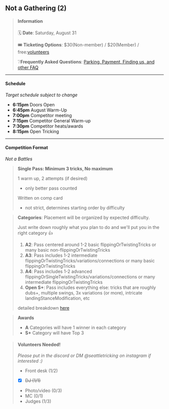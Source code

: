 ## Not a Gathering (2)

<!-- # Labor Day Mini -->

> #### Information
>
> 🗓️ **Date**: Saturday, August 31
>
> 🎟️ **Ticketing Options**: $30(Non-member) / $20(Member) / free:[volunteers](#volunteers-needed)
>
> ❔**Frequently Asked Questions**: [Parking, Payment, Finding us, and other FAQ](../faq.html)

---

#### Schedule

_Target schedule subject to change_

- **6:15pm** Doors Open
- **6:45pm** August Warm-Up
- **7:00pm** Competitor meeting
- **7:15pm** Competitor General Warm-up
- **7:30pm** Competitor heats/awards
- **8:15pm** Open Tricking

---

#### Competition Format

_Not a Battles_

> **Single Pass: Minimum 3 tricks, No maximum**
>
> 1 warm up, 2 attempts (if desired)
>
> - only better pass counted
>
> Written on comp card
>
> - not strict, determines starting order by difficulty

> **Categories**: Placement will be organized by expected difficulty.
>
> Just write down roughly what you plan to do and we'll put you in the right category 👍
>
> 1. **A2**: Pass centered around 1-2 basic flippingOrTwistingTricks or many basic non-flippingOrTwistingTricks
> 2. **A3**: Pass includes 1-2 intermediate flippingOrTwistingTricks/variations/connections or many basic flippingOrTwistingTricks
> 3. **A4**: Pass includes 1-2 advanced flippingOrSingleTwistingTricks/variations/connections or many intermediate flippingOrTwistingTricks
> 4. **Open S+**: Pass includes everything else: tricks that are roughly dubs+, multiple swings, 3x variations (or more), intricate landingStanceModification, etc
>
> detailed breakdown [here](https://rythrojaofficial.github.io/curriculum/)

> **Awards**
>
> - **A** Categories will have 1 winner in each category
> - **S+** Category will have Top 3

> #### Volunteers Needed!
>
> _Please put in the discord or DM @seattletricking on instagram if interested :)_
>
> - Front desk (1/2)
> - [x] ~~DJ (1/1)~~
> - Photo/video (0/3)
> - MC (0/1)
> - Judges (1/3)
